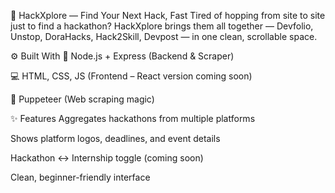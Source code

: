 
🌌 HackXplore — Find Your Next Hack, Fast
Tired of hopping from site to site just to find a hackathon?
HackXplore brings them all together — Devfolio, Unstop, DoraHacks, Hack2Skill, Devpost — in one clean, scrollable space.

⚙️ Built With
🧠 Node.js + Express (Backend & Scraper)

💻 HTML, CSS, JS (Frontend – React version coming soon)

🤖 Puppeteer (Web scraping magic)

✨ Features
Aggregates hackathons from multiple platforms

Shows platform logos, deadlines, and event details

Hackathon ↔ Internship toggle (coming soon)

Clean, beginner-friendly interface

